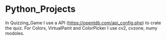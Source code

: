 # Python_Projects

In Quizzing_Game I use a API (https://opentdb.com/api_config.php) to crate the quiz. 
For Colors, VirtualPaint and ColorPicker I use cv2, cvzone, numy modoles.
